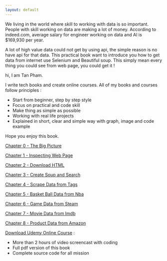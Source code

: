 ```yaml
---
layout: default
---
```


We living in the world where skill to working with data is so important. People with skill working on data are making a lot of money. According to indeed.com, average salary for engineer working on data and AI is $169,930 per year. 
<!-- But if you good enough to go to the top, big company will pay you $1,000,000 per year. -->

A lot of high value data could not get by using api, the simple reason is no have api for that data.
This practical book want to introduce you how to get data from internet use Selenium and Beautiful soup.
This simply mean every thing you could see from web page, you could get it !

hi, I am Tan Pham.

I write tech books and create online courses. All of my books and courses follow principles :  

* Start from beginner, step by step style
* Focus on practical and code skill
* Make thing as simple as possible
* Working with real life projects
* Explained in short, clear and simple way with graph, image and code example

Hope you enjoy this book.

[Chapter 0 - The Big Picture](book/the-big-picture.html)  

[Chapter 1 - Inspecting Web Page](book/inspecting.html)  

[Chapter 2 - Download HTML](book/download-html.html)  

[Chapter 3 - Create Soup and Search](book/create-soup-and-search.html)  

[Chapter 4 - Scrape Data from Tags](book/scrape-data-from-tag.html)  

<!-- [Chapter 5 - Basket Ball Data from Nba](book/project1-basketball-data-from-nba.html)   -->
[Chapter 5 - Basket Ball Data from Nba](book/project1-basketball-data-from-nba.html)  

<!-- [Chapter 6 - Game Data from Steam](book/project2-game-data-from-steam.html)   -->
[Chapter 6 - Game Data from Steam](book/project2-game-data-from-steam.html)  

<!-- [Chapter 7 - Movie Data from Imdb](book/project3-movie-data-from-imdb.html)   -->
[Chapter 7 - Movie Data from Imdb](book/project3-movie-data-from-imdb.html)  

<!-- [Chapter 8 - Product Data from Amazon](book/project4-product-data-from-amazon.html) -->
[Chapter 8 - Product Data from Amazon](book/project4-product-data-from-amazon.html)


[Download Udemy Online Course](https://www.udemy.com/course/python-master-web-scraping-course-doing-20-real-projects/?couponCode=MASTERWEBSCRAPING2) :  
* More than 2 hours of video screencast with coding
* Full pdf version of this book  
* Complete source code for all mission  
